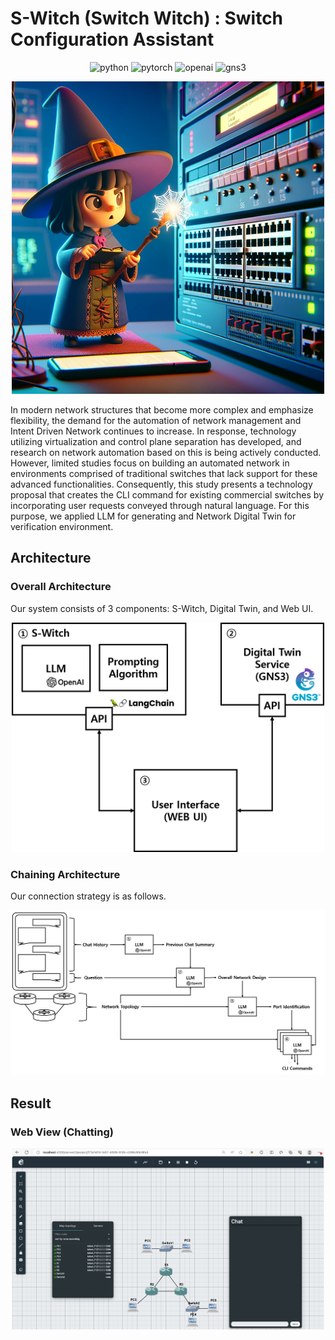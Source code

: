 # S-Witch (Switch Witch) : Switch Configuration Assistant

<div align="center">
  
  ![python](https://img.shields.io/badge/python-3.11-brightgreen)
  ![pytorch](https://img.shields.io/badge/langchain-0.0.352-orange)
  ![openai](https://img.shields.io/badge/openai-0.28.1-blueviolet)
  ![gns3](https://img.shields.io/badge/gns3-2.2.44-blue)
  
</div>

<div align="center">

  ![thumbnail](/imgs/S-Witch.png)

</div>


In modern network structures that become more complex and emphasize flexibility, the demand for the automation of network management and Intent Driven Network continues to increase. In response, technology utilizing virtualization and control plane separation has developed, and research on network automation based on this is being actively conducted. However, limited studies focus on building an automated network in environments comprised of traditional switches that lack support for these advanced functionalities. Consequently, this study presents a technology proposal that creates the CLI command for existing commercial switches by incorporating user requests conveyed through natural language. For this purpose, we applied LLM for generating and Network Digital Twin for verification environment.

## Architecture

### Overall Architecture

Our system consists of 3 components: S-Witch, Digital Twin, and Web UI.

<div align="center">
  <img src="./imgs/overall-architecture.png" width="500px" />
</div>

### Chaining Architecture

Our connection strategy is as follows.

<div align="center">
  <img src="./imgs/llm-chaining.png" width="800px" />
</div>

## Result

### Web View (Chatting)

<div align="center">
  <img src="./imgs/web-ui.png" width="500px" />
</div>

